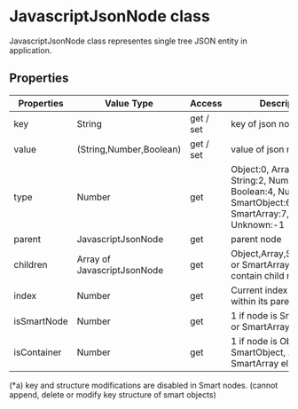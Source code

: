 # JavascriptJsonNode class

JavascriptJsonNode class representes single tree JSON entity in application. 

## Properties

| Properties | Value Type | Access | Description |
| --- | --- | --- | --- |
| key | String | get / set | key of json node. (*a) |
| value | (String,Number,Boolean) |  get / set | value of json node |
| type | Number | get | Object:0, Array:1, String:2, Number:3, Boolean:4, Null: 5, SmartObject:6, SmartArray:7, Unknown:-1|
| parent | JavascriptJsonNode | get | parent node |
| children | Array of JavascriptJsonNode | get | Object,Array,SmartObject or SmartArray nodes can contain child nodes.|
| index | Number | get | Current index of node within its parent node | 
| isSmartNode | Number | get | 1 if node is SmartObject or SmartArray else 0 |
| isContainer | Number | get | 1 if node is Object, SmartObject, Array, SmartArray else 0 |

(*a) key and structure modifications are disabled in Smart nodes. (cannot append, delete or modify key structure of smart objects)
